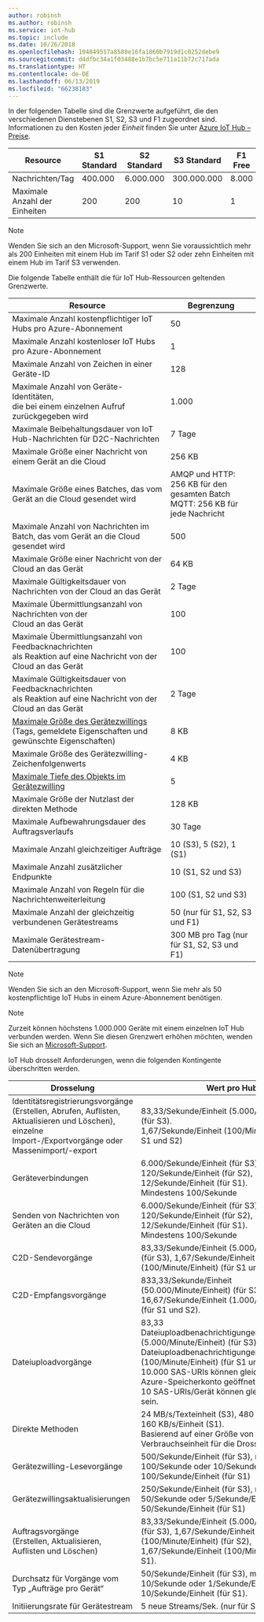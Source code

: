 ```yaml
---
author: robinsh
ms.author: robinsh
ms.service: iot-hub
ms.topic: include
ms.date: 10/26/2018
ms.openlocfilehash: 104849557a8580e16fa1860b7919d1c0252debe9
ms.sourcegitcommit: d4dfbc34a1f03488e1b7bc5e711a11b72c717ada
ms.translationtype: HT
ms.contentlocale: de-DE
ms.lasthandoff: 06/13/2019
ms.locfileid: "66238183"
---
```

In der folgenden Tabelle sind die Grenzwerte aufgeführt, die den verschiedenen Dienstebenen S1, S2, S3 und F1 zugeordnet sind. Informationen zu den Kosten jeder *Einheit* finden Sie unter [Azure IoT Hub – Preise](https://azure.microsoft.com/pricing/details/iot-hub/).

| Resource | S1 Standard | S2 Standard | S3 Standard | F1 Free |
| --- | --- | --- | --- | --- |
| Nachrichten/Tag |400\.000 |6\.000.000 |300\.000.000 |8\.000 |
| Maximale Anzahl der Einheiten |200 |200 |10 |1 |

> [!NOTE]
> Wenden Sie sich an den Microsoft-Support, wenn Sie voraussichtlich mehr als 200 Einheiten mit einem Hub im Tarif S1 oder S2 oder zehn Einheiten mit einem Hub im Tarif S3 verwenden.
> 
> 

Die folgende Tabelle enthält die für IoT Hub-Ressourcen geltenden Grenzwerte.

| Resource | Begrenzung |
| --- | --- |
| Maximale Anzahl kostenpflichtiger IoT Hubs pro Azure-Abonnement |50 |
| Maximale Anzahl kostenloser IoT Hubs pro Azure-Abonnement |1 |
| Maximale Anzahl von Zeichen in einer Geräte-ID | 128 |
| Maximale Anzahl von Geräte-Identitäten,<br/> die bei einem einzelnen Aufruf zurückgegeben wird |1\.000 |
| Maximale Beibehaltungsdauer von IoT Hub-Nachrichten für D2C-Nachrichten |7 Tage |
| Maximale Größe einer Nachricht von einem Gerät an die Cloud |256 KB |
| Maximale Größe eines Batches, das vom Gerät an die Cloud gesendet wird |AMQP und HTTP: 256 KB für den gesamten Batch <br/>MQTT: 256 KB für jede Nachricht |
| Maximale Anzahl von Nachrichten im Batch, das vom Gerät an die Cloud gesendet wird |500 |
| Maximale Größe einer Nachricht von der Cloud an das Gerät |64 KB |
| Maximale Gültigkeitsdauer von Nachrichten von der Cloud an das Gerät |2 Tage |
| Maximale Übermittlungsanzahl von Nachrichten von der <br/> Cloud an das Gerät |100 |
| Maximale Übermittlungsanzahl von Feedbacknachrichten <br/> als Reaktion auf eine Nachricht von der Cloud an das Gerät |100 |
| Maximale Gültigkeitsdauer von Feedbacknachrichten <br/> als Reaktion auf eine Nachricht von der Cloud an das Gerät |2 Tage |
| [Maximale Größe des Gerätezwillings](../articles/iot-hub/iot-hub-devguide-device-twins.md#device-twin-size) <br/> (Tags, gemeldete Eigenschaften und gewünschte Eigenschaften) | 8 KB |
| Maximale Größe des Gerätezwilling-Zeichenfolgenwerts | 4 KB |
| [Maximale Tiefe des Objekts im Gerätezwilling](../articles/iot-hub/iot-hub-devguide-device-twins.md#tags-and-properties-format) | 5 |
| Maximale Größe der Nutzlast der direkten Methode | 128 KB |
| Maximale Aufbewahrungsdauer des Auftragsverlaufs | 30 Tage |
| Maximale Anzahl gleichzeitiger Aufträge | 10 (S3), 5 (S2), 1 (S1) |
| Maximale Anzahl zusätzlicher Endpunkte | 10 (S1, S2 und S3) |
| Maximale Anzahl von Regeln für die Nachrichtenweiterleitung | 100 (S1, S2 und S3) |
| Maximale Anzahl der gleichzeitig verbundenen Gerätestreams | 50 (nur für S1, S2, S3 und F1) |
| Maximale Gerätestream-Datenübertragung | 300 MB pro Tag (nur für S1, S2, S3 und F1) |

> [!NOTE]
> Wenden Sie sich an den Microsoft-Support, wenn Sie mehr als 50 kostenpflichtige IoT Hubs in einem Azure-Abonnement benötigen.

> [!NOTE]
> Zurzeit können höchstens 1.000.000 Geräte mit einem einzelnen IoT Hub verbunden werden. Wenn Sie diesen Grenzwert erhöhen möchten, wenden Sie sich an [Microsoft-Support](https://azure.microsoft.com/support/options/).

IoT Hub drosselt Anforderungen, wenn die folgenden Kontingente überschritten werden.

| Drosselung | Wert pro Hub |
| --- | --- |
| Identitätsregistrierungsvorgänge <br/> (Erstellen, Abrufen, Auflisten, Aktualisieren und Löschen), <br/> einzelne Import-/Exportvorgänge oder Massenimport/-export |83,33/Sekunde/Einheit (5.000/Minute/Einheit) (für S3). <br/> 1,67/Sekunde/Einheit (100/Minute/Einheit) (für S1 und S2) |
| Geräteverbindungen |6\.000/Sekunde/Einheit (für S3), 120/Sekunde/Einheit (für S2), 12/Sekunde/Einheit (für S1). <br/>Mindestens 100/Sekunde |
| Senden von Nachrichten von Geräten an die Cloud |6\.000/Sekunde/Einheit (für S3), 120/Sekunde/Einheit (für S2), 12/Sekunde/Einheit (für S1). <br/>Mindestens 100/Sekunde |
| C2D-Sendevorgänge | 83,33/Sekunde/Einheit (5.000/Minute/Einheit) (für S3), 1,67/Sekunde/Einheit (100/Minute/Einheit) (für S1 und S2). |
| C2D-Empfangsvorgänge |833,33/Sekunde/Einheit (50.000/Minute/Einheit) (für S3), 16,67/Sekunde/Einheit (1.000/Minute/Einheit) (für S1 und S2). |
| Dateiuploadvorgänge |83,33 Dateiuploadbenachrichtigungen/Sekunde/Einheit (5.000/Minute/Einheit) (für S3), 1,67 Dateiuploadbenachrichtigungen/Sekunde/Einheit (100/Minute/Einheit) (für S1 und S2). <br/> 10\.000 SAS-URIs können gleichzeitig für ein Azure-Speicherkonto geöffnet sein.<br/> 10 SAS-URIs/Gerät können gleichzeitig geöffnet sein. |
| Direkte Methoden | 24 MB/s/Texteinheit (S3), 480 KB/s/Einheit (S2), 160 KB/s/Einheit (S1).<br/> Basierend auf einer Größe von 8 KB pro Verbrauchseinheit für die Drosselung. |
| Gerätezwilling-Lesevorgänge | 500/Sekunde/Einheit (für S3), maximal 100/Sekunde oder 10/Sekunde/Einheit (für S2), 100/Sekunde/Einheit (für S1) |
| Gerätezwillingsaktualisierungen | 250/Sekunde/Einheit (für S3), maximal 50/Sekunde oder 5/Sekunde/Einheit (für S2), 50/Sekunde/Einheit (für S1) |
| Auftragsvorgänge <br/> (Erstellen, Aktualisieren, Auflisten und Löschen) | 83,33/Sekunde/Einheit (5.000/Minute/Einheit) (für S3), 1,67/Sekunde/Einheit (100/Minute/Einheit) (für S2), 1,67/Sekunde/Einheit (100/Minute/Einheit) (für S1). |
| Durchsatz für Vorgänge vom Typ „Aufträge pro Gerät“ | 50/Sekunde/Einheit (für S3), maximal 10/Sekunde oder 1/Sekunde/Einheit (für S2), 10/Sekunde/Einheit (für S1). |
| Initiierungsrate für Gerätestream | 5 neue Streams/Sek. (nur für S1, S2, S3 und F1). |
